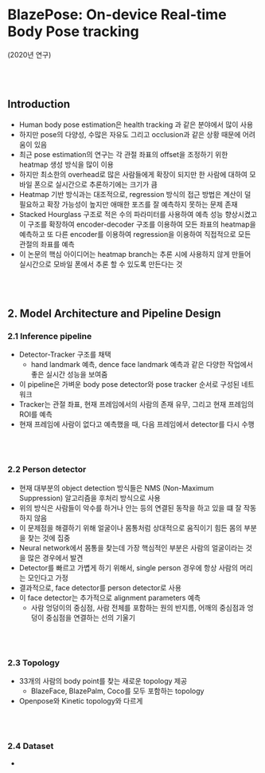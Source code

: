 # BlazePose: On-device Real-time Body Pose tracking
(2020년 연구)

<br>
<br>

## Introduction 
- Human body pose estimation은 health tracking 과 같은 분야에서 많이 사용 
- 하지만 pose의 다양성, 수많은 자유도 그리고 occlusion과 같은 상황 때문에 어려움이 있음
- 최근 pose estimation의 연구는 각 관절 좌표의 offset을 조정하기 위한 heatmap 생성 방식을 많이 이용
- 하지만 최소한의 overhead로 많은 사람들에게 확장이 되지만 한 사람에 대하여 모바일 폰으로 실시간으로 추론하기에는 크기가 큼
- Heatmap 기반 방식과는 대조적으로, regression 방식의 접근 방법은 계산이 덜 필요하고 확장 가능성이 높지만 애매한 포즈를 잘 예측하지 못하는 문제 존재
- Stacked Hourglass 구조로 적은 수의 파라미터를 사용하여 예측 성능 향상시켰고 이 구조를 확장하여 encoder-decoder 구조를 이용하여 모든 좌표의 heatmap을 예측하고 또 다른 encoder를 이용하여 regression을 이용하여 직접적으로 모든 관절의 좌표를 예측
- 이 논문의 핵심 아이디어는 heatmap branch는 추론 시에 사용하지 않게 만들어 실시간으로 모바일 폰에서 추론 할 수 있도록 만든다는 것


<br>
<br>

## 2. Model Architecture and Pipeline Design
### 2.1 Inference pipeline
- Detector-Tracker 구조를 채택
    - hand landmark 예측, dence face landmark 예측과 같은 다양한 작업에서 좋은 실시간 성능을 보여줌
- 이 pipeline은 가벼운 body pose detector와 pose tracker 순서로 구성된 네트워크
- Tracker는 관절 좌표, 현재 프레임에서의 사람의 존재 유무, 그리고 현재 프레임의 ROI를 예측
- 현재 프레임에 사람이 없다고 예측했을 때, 다음 프레임에서 detector를 다시 수행

<br>
<br>

### 2.2 Person detector
- 현재 대부분의 object detection 방식들은 NMS (Non-Maximum Suppression) 알고리즘을 후처리 방식으로 사용 
- 위의 방식은 사람들이 악수를 하거나 안는 등의 연결된 동작을 하고 있을 떄 잘 작동하지 않음
- 이 문제점을 해결하기 위해 얼굴이나 몸통처럼 상대적으로 움직이기 힘든 몸의 부분을 찾는 것에 집중
- Neural network에서 몸통을 찾는데 가장 핵심적인 부분은 사람의 얼굴이라는 것을 많은 경우에서 발견
    <!-- - 얼굴은 high-contrast fea -->
- Detector를 빠르고 가볍게 하기 위해서, single person 경우에 항상 사람의 머리는 모인다고 가정
- 결과적으로, face detector를 person detector로 사용 
- 이 face detector는 추가적으로 alignment parameters 예측
    - 사람 엉덩이의 중심점, 사람 전체를 포함하는 원의 반지름, 어깨의 중심점과 엉덩이 중심점을 연결하는 선의 기울기 

<br>
<br>

### 2.3 Topology
- 33개의 사람의 body point를 찾는 새로운 topology 제공
    - BlazeFace, BlazePalm, Coco를 모두 포함하는 topology
- Openpose와 Kinetic topology와 다르게 

<br>
<br>

### 2.4 Dataset
- 



